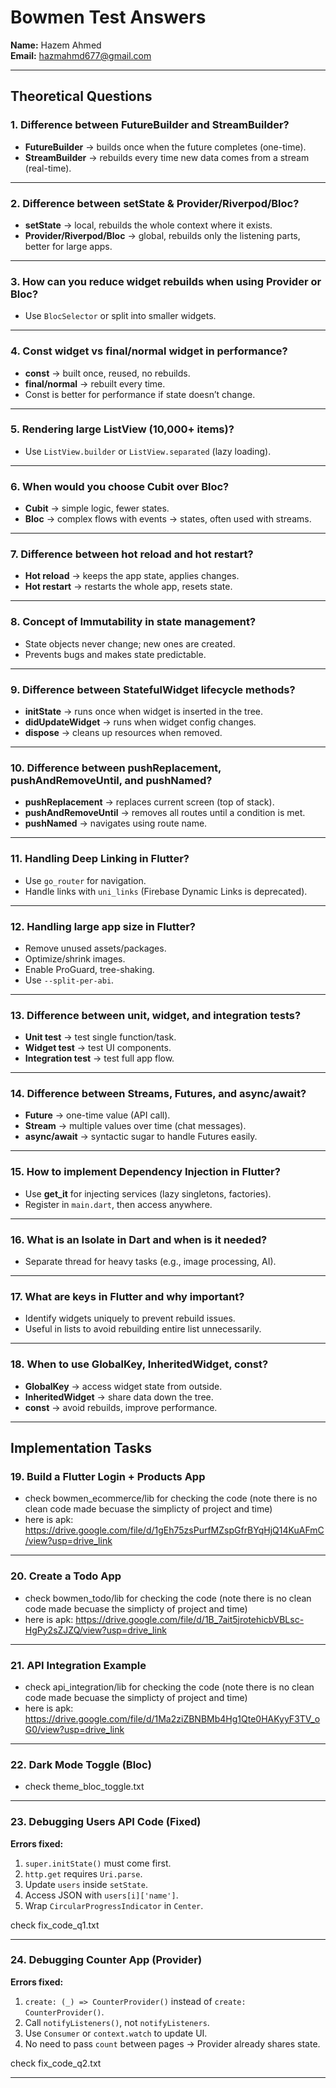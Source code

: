 # Bowmen Test Answers

**Name:** Hazem Ahmed  
**Email:** hazmahmd677@gmail.com  

---

## Theoretical Questions

### 1. Difference between FutureBuilder and StreamBuilder?
- **FutureBuilder** → builds once when the future completes (one-time).
- **StreamBuilder** → rebuilds every time new data comes from a stream (real-time).

---

### 2. Difference between setState & Provider/Riverpod/Bloc?
- **setState** → local, rebuilds the whole context where it exists.
- **Provider/Riverpod/Bloc** → global, rebuilds only the listening parts, better for large apps.

---

### 3. How can you reduce widget rebuilds when using Provider or Bloc?
- Use `BlocSelector` or split into smaller widgets.

---

### 4. Const widget vs final/normal widget in performance?
- **const** → built once, reused, no rebuilds.
- **final/normal** → rebuilt every time.
- Const is better for performance if state doesn’t change.

---

### 5. Rendering large ListView (10,000+ items)?
- Use `ListView.builder` or `ListView.separated` (lazy loading).

---

### 6. When would you choose Cubit over Bloc?
- **Cubit** → simple logic, fewer states.
- **Bloc** → complex flows with events → states, often used with streams.

---

### 7. Difference between hot reload and hot restart?
- **Hot reload** → keeps the app state, applies changes.
- **Hot restart** → restarts the whole app, resets state.

---

### 8. Concept of Immutability in state management?
- State objects never change; new ones are created.
- Prevents bugs and makes state predictable.

---

### 9. Difference between StatefulWidget lifecycle methods?
- **initState** → runs once when widget is inserted in the tree.  
- **didUpdateWidget** → runs when widget config changes.  
- **dispose** → cleans up resources when removed.

---

### 10. Difference between pushReplacement, pushAndRemoveUntil, and pushNamed?
- **pushReplacement** → replaces current screen (top of stack).  
- **pushAndRemoveUntil** → removes all routes until a condition is met.  
- **pushNamed** → navigates using route name.

---

### 11. Handling Deep Linking in Flutter?
- Use `go_router` for navigation.  
- Handle links with `uni_links` (Firebase Dynamic Links is deprecated).  

---

### 12. Handling large app size in Flutter?
- Remove unused assets/packages.  
- Optimize/shrink images.  
- Enable ProGuard, tree-shaking.  
- Use `--split-per-abi`.  

---

### 13. Difference between unit, widget, and integration tests?
- **Unit test** → test single function/task.  
- **Widget test** → test UI components.  
- **Integration test** → test full app flow.  

---

### 14. Difference between Streams, Futures, and async/await?
- **Future** → one-time value (API call).  
- **Stream** → multiple values over time (chat messages).  
- **async/await** → syntactic sugar to handle Futures easily.  

---

### 15. How to implement Dependency Injection in Flutter?
- Use **get_it** for injecting services (lazy singletons, factories).  
- Register in `main.dart`, then access anywhere.  

---

### 16. What is an Isolate in Dart and when is it needed?
- Separate thread for heavy tasks (e.g., image processing, AI).  

---

### 17. What are keys in Flutter and why important?
- Identify widgets uniquely to prevent rebuild issues.  
- Useful in lists to avoid rebuilding entire list unnecessarily.  

---

### 18. When to use GlobalKey, InheritedWidget, const?
- **GlobalKey** → access widget state from outside.  
- **InheritedWidget** → share data down the tree.  
- **const** → avoid rebuilds, improve performance.  

---

## Implementation Tasks

### 19. Build a Flutter Login + Products App  
- check bowmen_ecommerce/lib for checking the code (note there is no clean code made becuase the simplicty of project and time)
- here is apk: https://drive.google.com/file/d/1gEh75zsPurfMZspGfrBYqHjQ14KuAFmC/view?usp=drive_link

---

### 20. Create a Todo App  
- check bowmen_todo/lib for checking the code (note there is no clean code made becuase the simplicty of project and time)
- here is apk: https://drive.google.com/file/d/1B_7ait5jrotehicbVBLsc-HgPy2sZJZQ/view?usp=drive_link

---

### 21. API Integration Example  
- check api_integration/lib for checking the code (note there is no clean code made becuase the simplicty of project and time)
- here is apk: https://drive.google.com/file/d/1Ma2ziZBNBMb4Hg1Qte0HAKyyF3TV_oG0/view?usp=drive_link

---

### 22. Dark Mode Toggle (Bloc)  
- check theme_bloc_toggle.txt

---

### 23. Debugging Users API Code (Fixed)  

**Errors fixed:**  
1. `super.initState()` must come first.  
2. `http.get` requires `Uri.parse`.  
3. Update `users` inside `setState`.  
4. Access JSON with `users[i]['name']`.  
5. Wrap `CircularProgressIndicator` in `Center`.  

check fix_code_q1.txt
 
---

### 24. Debugging Counter App (Provider)  

**Errors fixed:**  
1. `create: (_) => CounterProvider()` instead of `create: CounterProvider()`.  
2. Call `notifyListeners()`, not `notifyListeners`.  
3. Use `Consumer` or `context.watch` to update UI.  
4. No need to pass `count` between pages → Provider already shares state.  

check fix_code_q2.txt

---
